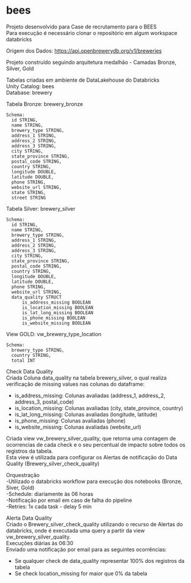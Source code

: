 # bees

Projeto desenvolvido para Case de recrutamento para o BEES  
Para execução é necessário clonar o repositório em algum workspace databricks

Origem dos Dados: https://api.openbrewerydb.org/v1/breweries

Projeto construído seguindo arquitetura medalhão - Camadas Bronze, Silver, Gold

Tabelas criadas em ambiente de DataLakehouse do Databricks  
Unity Catalog: bees  
Database: brewery  

Tabela Bronze: brewery_bronze  
```
Schema:
  id STRING,  
  name STRING, 
  brewery_type STRING,
  address_1 STRING,
  address_2 STRING,
  address_3 STRING,
  city STRING,
  state_province STRING,
  postal_code STRING,
  country STRING,
  longitude DOUBLE,
  latitude DOUBLE,
  phone STRING,
  website_url STRING,
  state STRING,
  street STRING
```

Tabela Silver: brewery_silver  
```
Schema:
  id STRING,  
  name STRING, 
  brewery_type STRING,
  address_1 STRING,
  address_2 STRING,
  address_3 STRING,
  city STRING,
  state_province STRING,
  postal_code STRING,
  country STRING,
  longitude DOUBLE,
  latitude DOUBLE,
  phone STRING,
  website_url STRING,
  data_quality STRUCT
      is_address_missing BOOLEAN
      is_location_missing BOOLEAN
      is_lat_long_missing BOOLEAN
      is_phone_missing BOOLEAN
      is_website_missing BOOLEAN
```

View GOLD: vw_brewery_type_location
```
Schema:
  brewery_type STRING,  
  country STRING, 
  total INT
```

Check Data Quality  
Criada Coluna data_quality na tabela brewery_silver, o qual realiza verificação de missing values nas colunas do dataframe:
- is_address_missing: Colunas avaliadas (address_1, address_2, address_3, postal_code)
- is_location_missing: Colunas avaliadas (city, state_province, country)
- is_lat_long_missing: Colunas avaliadas (longitude, latitude)
- is_phone_missing: Colunas avaliadas (phone)
- is_website_missing: Colunas avaliadas (website_url)

Criada view vw_brewery_silver_quality, que retorna uma contagem de ocorrencias de cada check e o seu percentual de impacto sobre todos os registros da tabela.  
Esta view é utilizada para configurar os Alertas de notificação do Data Quality (Brewery_silver_check_quality)

Orquestração  
-Utilizado o databricks workflow para execução dos notebooks (Bronze, Siver, Gold)  
-Schedule: diariamente às 06 horas  
-Notificação por email em caso de falha do pipeline  
-Retries: 1x cada task - delay 5 min

Alerta Data Quality  
Criado o Brewery_silver_check_quality utilizando o recurso de Alertas do databricks, onde é executada uma query a partir da view vw_brewery_silver_quality.  
Execuções diárias às 06:30  
Enviado uma notificação por email para as seguintes ocorrências:
- Se qualquer check de data_quality representar 100% dos registros da tabela
- Se check location_missing for maior que 0% da tabela  


